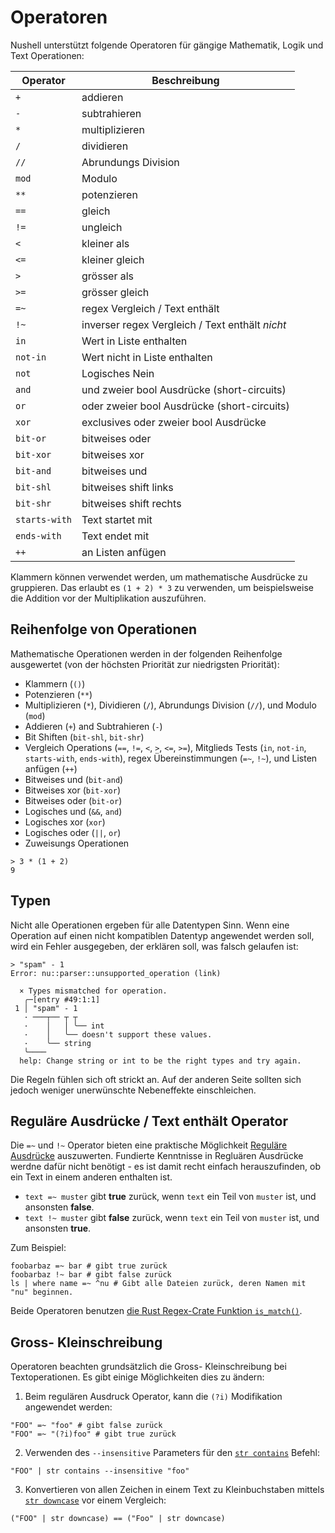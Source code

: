 # Operatoren

Nushell unterstützt folgende Operatoren für gängige Mathematik, Logik und Text Operationen:

| Operator      | Beschreibung                                    |
| ------------- | ----------------------------------------------- |
| `+`           | addieren                                        |
| `-`           | subtrahieren                                    |
| `*`           | multiplizieren                                  |
| `/`           | dividieren                                      |
| `//`          | Abrundungs Division                             |
| `mod`         | Modulo                                          |
| `**`          | potenzieren                                     |
| `==`          | gleich                                          |
| `!=`          | ungleich                                        |
| `<`           | kleiner als                                     |
| `<=`          | kleiner gleich                                  |
| `>`           | grösser als                                     |
| `>=`          | grösser gleich                                  |
| `=~`          | regex Vergleich / Text enthält                  |
| `!~`          | inverser regex Vergleich / Text enthält _nicht_ |
| `in`          | Wert in Liste enthalten                         |
| `not-in`      | Wert nicht in Liste enthalten                   |
| `not`         | Logisches Nein                                  |
| `and`         | und zweier bool Ausdrücke (short-circuits)      |
| `or`          | oder zweier bool Ausdrücke (short-circuits)     |
| `xor`         | exclusives oder zweier bool Ausdrücke           |
| `bit-or`      | bitweises oder                                  |
| `bit-xor`     | bitweises xor                                   |
| `bit-and`     | bitweises und                                   |
| `bit-shl`     | bitweises shift links                           |
| `bit-shr`     | bitweises shift rechts                          |
| `starts-with` | Text startet mit                                |
| `ends-with`   | Text endet mit                                  |
| `++`          | an Listen anfügen                               |

Klammern können verwendet werden, um mathematische Ausdrücke zu gruppieren. Das erlaubt es `(1 + 2) * 3` zu verwenden, um beispielsweise die Addition vor der Multiplikation auszuführen.

## Reihenfolge von Operationen

Mathematische Operationen werden in der folgenden Reihenfolge ausgewertet (von der höchsten Priorität zur niedrigsten Priorität):

- Klammern (`()`)
- Potenzieren (`**`)
- Multiplizieren (`*`), Dividieren (`/`), Abrundungs Division (`//`), und Modulo (`mod`)
- Addieren (`+`) and Subtrahieren (`-`)
- Bit Shiften (`bit-shl`, `bit-shr`)
- Vergleich Operations (`==`, `!=`, `<`, `>`, `<=`, `>=`), Mitglieds Tests (`in`, `not-in`, `starts-with`, `ends-with`), regex Übereinstimmungen (`=~`, `!~`), und Listen anfügen (`++`)
- Bitweises und (`bit-and`)
- Bitweises xor (`bit-xor`)
- Bitweises oder (`bit-or`)
- Logisches und (`&&`, `and`)
- Logisches xor (`xor`)
- Logisches oder (`||`, `or`)
- Zuweisungs Operationen

```
> 3 * (1 + 2)
9
```

## Typen

Nicht alle Operationen ergeben für alle Datentypen Sinn.
Wenn eine Operation auf einen nicht kompatiblen Datentyp angewendet werden soll, wird ein Fehler ausgegeben, der erklären soll, was falsch gelaufen ist:

```
> "spam" - 1
Error: nu::parser::unsupported_operation (link)

  × Types mismatched for operation.
   ╭─[entry #49:1:1]
 1 │ "spam" - 1
   · ───┬── ┬ ┬
   ·    │   │ ╰── int
   ·    │   ╰── doesn't support these values.
   ·    ╰── string
   ╰────
  help: Change string or int to be the right types and try again.
```

Die Regeln fühlen sich oft strickt an. Auf der anderen Seite sollten sich jedoch weniger unerwünschte Nebeneffekte einschleichen.

## Reguläre Ausdrücke / Text enthält Operator

Die `=~` und `!~` Operator bieten eine praktische Möglichkeit [Reguläre Ausdrücke](https://cheatography.com/davechild/cheat-sheets/regular-expressions/) auszuwerten.
Fundierte Kenntnisse in Regluären Ausdrücke werdne dafür nicht benötigt - es ist damit recht einfach herauszufinden, ob ein Text in einem anderen enthalten ist.

- `text =~ muster` gibt **true** zurück, wenn `text` ein Teil von `muster` ist, und ansonsten **false**.
- `text !~ muster` gibt **false** zurück, wenn `text` ein Teil von `muster` ist, und ansonsten **true**.

Zum Beispiel:

```nu
foobarbaz =~ bar # gibt true zurück
foobarbaz !~ bar # gibt false zurück
ls | where name =~ ^nu # Gibt alle Dateien zurück, deren Namen mit "nu" beginnen.
```

Beide Operatoren benutzen [die Rust Regex-Crate Funktion `is_match()`](https://docs.rs/regex/latest/regex/struct.Regex.html#method.is_match).

## Gross- Kleinschreibung

Operatoren beachten grundsätzlich die Gross- Kleinschreibung bei Textoperationen. Es gibt einige Möglichkeiten dies zu ändern:

1. Beim regulären Ausdruck Operator, kann die `(?i)` Modifikation angewendet werden:

```nu
"FOO" =~ "foo" # gibt false zurück
"FOO" =~ "(?i)foo" # gibt true zurück
```

2. Verwenden des `--insensitive` Parameters für den [`str contains`](/commands/docs/str_contains.md) Befehl:

```nu
"FOO" | str contains --insensitive "foo"
```

3. Konvertieren von allen Zeichen in einem Text zu Kleinbuchstaben mittels [`str downcase`](/commands/docs/str_downcase.md) vor einem Vergleich:

```nu
("FOO" | str downcase) == ("Foo" | str downcase)
```

